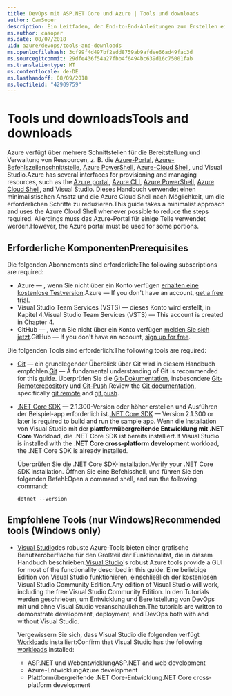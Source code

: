 ```yaml
---
title: DevOps mit ASP.NET Core und Azure | Tools und downloads
author: CamSoper
description: Ein Leitfaden, der End-to-End-Anleitungen zum Erstellen einer DevOps-Pipeline für eine in Azure gehostete ASP.NET Core-App bereitstellt.
ms.author: casoper
ms.date: 08/07/2018
uid: azure/devops/tools-and-downloads
ms.openlocfilehash: 3cf99f4d497bf2edd8759ab9afdee66ad49fac3d
ms.sourcegitcommit: 29dfe436f54a27fbb4f6494bc639d16c75001fab
ms.translationtype: MT
ms.contentlocale: de-DE
ms.lasthandoff: 08/09/2018
ms.locfileid: "42909759"
---
```

# <a name="tools-and-downloads"></a><span data-ttu-id="dbd60-103">Tools und downloads</span><span class="sxs-lookup"><span data-stu-id="dbd60-103">Tools and downloads</span></span>

<span data-ttu-id="dbd60-104">Azure verfügt über mehrere Schnittstellen für die Bereitstellung und Verwaltung von Ressourcen, z. B. die [Azure-Portal](https://portal.azure.com), [Azure-Befehlszeilenschnittstelle](https://docs.microsoft.com/cli/azure/), [Azure PowerShell](https://docs.microsoft.com/en-us/powershell/azure/overview), [Azure-Cloud Shell](https://shell.azure.com/bash), und Visual Studio.</span><span class="sxs-lookup"><span data-stu-id="dbd60-104">Azure has several interfaces for provisioning and managing resources, such as the [Azure portal](https://portal.azure.com), [Azure CLI](https://docs.microsoft.com/cli/azure/), [Azure PowerShell](https://docs.microsoft.com/en-us/powershell/azure/overview), [Azure Cloud Shell](https://shell.azure.com/bash), and Visual Studio.</span></span> <span data-ttu-id="dbd60-105">Dieses Handbuch verwendet einen minimalistischen Ansatz und die Azure Cloud Shell nach Möglichkeit, um die erforderlichen Schritte zu reduzieren.</span><span class="sxs-lookup"><span data-stu-id="dbd60-105">This guide takes a minimalist approach and uses the Azure Cloud Shell whenever possible to reduce the steps required.</span></span> <span data-ttu-id="dbd60-106">Allerdings muss das Azure-Portal für einige Teile verwendet werden.</span><span class="sxs-lookup"><span data-stu-id="dbd60-106">However, the Azure portal must be used for some portions.</span></span>

## <a name="prerequisites"></a><span data-ttu-id="dbd60-107">Erforderliche Komponenten</span><span class="sxs-lookup"><span data-stu-id="dbd60-107">Prerequisites</span></span>

<span data-ttu-id="dbd60-108">Die folgenden Abonnements sind erforderlich:</span><span class="sxs-lookup"><span data-stu-id="dbd60-108">The following subscriptions are required:</span></span>

* <span data-ttu-id="dbd60-109">Azure &mdash; , wenn Sie nicht über ein Konto verfügen [erhalten eine kostenlose Testversion](https://azure.microsoft.com/free/).</span><span class="sxs-lookup"><span data-stu-id="dbd60-109">Azure &mdash; If you don't have an account, [get a free trial](https://azure.microsoft.com/free/).</span></span>
* <span data-ttu-id="dbd60-110">Visual Studio Team Services (VSTS) &mdash; dieses Konto wird erstellt, in Kapitel 4.</span><span class="sxs-lookup"><span data-stu-id="dbd60-110">Visual Studio Team Services (VSTS) &mdash; This account is created in Chapter 4.</span></span>
* <span data-ttu-id="dbd60-111">GitHub &mdash; , wenn Sie nicht über ein Konto verfügen [melden Sie sich jetzt](https://github.com/join).</span><span class="sxs-lookup"><span data-stu-id="dbd60-111">GitHub &mdash; If you don't have an account, [sign up for free](https://github.com/join).</span></span>

<span data-ttu-id="dbd60-112">Die folgenden Tools sind erforderlich:</span><span class="sxs-lookup"><span data-stu-id="dbd60-112">The following tools are required:</span></span>

* <span data-ttu-id="dbd60-113">[Git](https://git-scm.com/downloads) &mdash; ein grundlegender Überblick über Git wird in diesem Handbuch empfohlen.</span><span class="sxs-lookup"><span data-stu-id="dbd60-113">[Git](https://git-scm.com/downloads) &mdash; A fundamental understanding of Git is recommended for this guide.</span></span> <span data-ttu-id="dbd60-114">Überprüfen Sie die [Git-Dokumentation](https://git-scm.com/doc), insbesondere [Git-Remoterepository](https://git-scm.com/docs/git-remote) und [Git-Push](https://git-scm.com/docs/git-push).</span><span class="sxs-lookup"><span data-stu-id="dbd60-114">Review the [Git documentation](https://git-scm.com/doc), specifically [git remote](https://git-scm.com/docs/git-remote) and [git push](https://git-scm.com/docs/git-push).</span></span>
* <span data-ttu-id="dbd60-115">[.NET Core SDK](https://www.microsoft.com/net/download/) &mdash; 2.1.300-Version oder höher erstellen und Ausführen der Beispiel-app erforderlich ist.</span><span class="sxs-lookup"><span data-stu-id="dbd60-115">[.NET Core SDK](https://www.microsoft.com/net/download/) &mdash; Version 2.1.300 or later is required to build and run the sample app.</span></span> <span data-ttu-id="dbd60-116">Wenn die Installation von Visual Studio mit der **plattformübergreifende Entwicklung mit .NET Core** Workload, die .NET Core SDK ist bereits installiert.</span><span class="sxs-lookup"><span data-stu-id="dbd60-116">If Visual Studio is installed with the **.NET Core cross-platform development** workload, the .NET Core SDK is already installed.</span></span>

    <span data-ttu-id="dbd60-117">Überprüfen Sie die .NET Core SDK-Installation.</span><span class="sxs-lookup"><span data-stu-id="dbd60-117">Verify your .NET Core SDK installation.</span></span> <span data-ttu-id="dbd60-118">Öffnen Sie eine Befehlsshell, und führen Sie den folgenden Befehl:</span><span class="sxs-lookup"><span data-stu-id="dbd60-118">Open a command shell, and run the following command:</span></span>

    ```console
    dotnet --version
    ```

## <a name="recommended-tools-windows-only"></a><span data-ttu-id="dbd60-119">Empfohlene Tools (nur Windows)</span><span class="sxs-lookup"><span data-stu-id="dbd60-119">Recommended tools (Windows only)</span></span>

* <span data-ttu-id="dbd60-120">[Visual Studio](https://www.visualstudio.com/)des robuste Azure-Tools bieten einer grafische Benutzeroberfläche für den Großteil der Funktionalität, die in diesem Handbuch beschrieben.</span><span class="sxs-lookup"><span data-stu-id="dbd60-120">[Visual Studio](https://www.visualstudio.com/)'s robust Azure tools provide a GUI for most of the functionality described in this guide.</span></span> <span data-ttu-id="dbd60-121">Eine beliebige Edition von Visual Studio funktionieren, einschließlich der kostenlosen Visual Studio Community Edition.</span><span class="sxs-lookup"><span data-stu-id="dbd60-121">Any edition of Visual Studio will work, including the free Visual Studio Community Edition.</span></span> <span data-ttu-id="dbd60-122">In den Tutorials werden geschrieben, um Entwicklung und Bereitstellung von DevOps mit und ohne Visual Studio veranschaulichen.</span><span class="sxs-lookup"><span data-stu-id="dbd60-122">The tutorials are written to demonstrate development, deployment, and DevOps both with and without Visual Studio.</span></span>

  <span data-ttu-id="dbd60-123">Vergewissern Sie sich, dass Visual Studio die folgenden verfügt [Workloads](https://docs.microsoft.com/visualstudio/install/modify-visual-studio) installiert:</span><span class="sxs-lookup"><span data-stu-id="dbd60-123">Confirm that Visual Studio has the following [workloads](https://docs.microsoft.com/visualstudio/install/modify-visual-studio) installed:</span></span>

  * <span data-ttu-id="dbd60-124">ASP.NET und Webentwicklung</span><span class="sxs-lookup"><span data-stu-id="dbd60-124">ASP.NET and web development</span></span>
  * <span data-ttu-id="dbd60-125">Azure-Entwicklung</span><span class="sxs-lookup"><span data-stu-id="dbd60-125">Azure development</span></span>
  * <span data-ttu-id="dbd60-126">Plattformübergreifende .NET Core-Entwicklung</span><span class="sxs-lookup"><span data-stu-id="dbd60-126">.NET Core cross-platform development</span></span>
